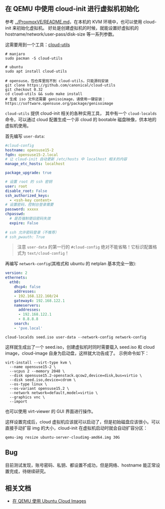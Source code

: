 在 QEMU 中使用 cloud-init 进行虚拟机初始化
---

参考 [../ProxmoxVE/README.md](../ProxmoxVE/README.md)，在本机的 KVM 环境中，也可以使用 cloud-init 来初始化虚拟机。
好处是创建虚拟机的时候，就能设置好虚拟机的 hostname/network/user-pass/disk-size 等一系列参数。

这需要用到一个工具：[cloud-utils](https://github.com/canonical/cloud-utils)

```shell
# manjaro
sudo pacman -S cloud-utils

# ubuntu
sudo apt install cloud-utils

# opensuse，包仓库里找不到 cloud-utils，只能源码安装
git clone https://github.com/canonical/cloud-utils
git checkout 0.32
cd cloud-utils && sudo make install
# 生成 iso 文件还需要 genisoimage，请使用一键安装：https://software.opensuse.org/package/genisoimage
```

`cloud-utils` 提供 cloud-init 相关的各种实用工具，
其中有一个 `cloud-localds` 命令，可以通过 cloud 配置生成一个非 cloud 的 bootable 磁盘映像，供本地的虚拟机使用。

首先编写 `user-data`:


```yaml
#cloud-config
hostname: opensuse15-2
fqdn: opensuse15-2.local
# 让 cloud-init 自动更新 /etc/hosts 中 localhost 相关的内容
manage_etc_hosts: localhost

package_upgrade: true

# 设置 root 的 ssh 密钥
user: root
disable_root: False
ssh_authorized_keys:
  - <ssh-key content>
# 设置密码，控制台登录需要
password: xxxxx
chpasswd:
  # 是否强制使旧密码失效
  expire: False
  
# ssh 允许密码登录（不推荐）
# ssh_pwauth: True
```

>注意 `user-data` 的第一行的 `#cloud-config` 绝对不能省略！它标识配置格式为 `text/cloud-config`！

再编写 `network-config`(其格式和 ubuntu 的 netplan 基本完全一致):

```yaml
version: 2
ethernets:
  eth0:
    dhcp4: false
    addresses: 
    - 192.168.122.160/24
    gateway4: 192.168.122.1
    nameservers:
      addresses:
      - 192.168.122.1
      - 8.8.8.8
    search:
    - 'pve.local'
```

```shell
cloud-localds seed.iso user-data --network-config network-config
```

这样就生成出了一个 seed.iso，创建虚拟机时同时需要载入 seed.iso 和 cloud image，cloud-image 自身为启动盘，这样就大功告成了。
示例命令如下：

```shell
virt-install --virt-type kvm \
  --name opensuse15-2 \
  --vcpus 2 --memory 2048 \
  --disk opensuse15.2-openstack.qcow2,device=disk,bus=virtio \
  --disk seed.iso,device=cdrom \
  --os-type linux \
  --os-variant opensuse15.2 \
  --network network=default,model=virtio \
  --graphics vnc \
  --import
```

也可以使用 virt-viewer 的 GUI 界面进行操作。

这样设置完成后，cloud 虚拟机应该就可以启动了，但是初始磁盘应该很小。可以直接手动扩容 img 的大小，cloud-init 在虚拟机启动时就会自动扩容分区：

```shell
qemu-img resize ubuntu-server-cloudimg-amd64.img 30G
```


## Bug

目前测试发现，账号密码、私钥、都设置不成功，但是网络、hostname 能正常设置完成，待继续研究。

## 相关文档

- [在 QEMU 使用 Ubuntu Cloud Images](https://vrabe.tw/blog/use-ubuntu-cloud-images-with-qemu/)


